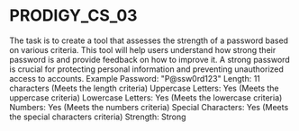 # PRODIGY_CS_03
The task is to create a tool that assesses the strength of a password based on various criteria. This tool will help users understand how strong their password is and provide feedback on how to improve it. A strong password is crucial for protecting personal information and preventing unauthorized access to accounts.
Example
Password: "P@ssw0rd123"
Length: 11 characters (Meets the length criteria)
Uppercase Letters: Yes (Meets the uppercase criteria)
Lowercase Letters: Yes (Meets the lowercase criteria)
Numbers: Yes (Meets the numbers criteria)
Special Characters: Yes (Meets the special characters criteria)
Strength: Strong
